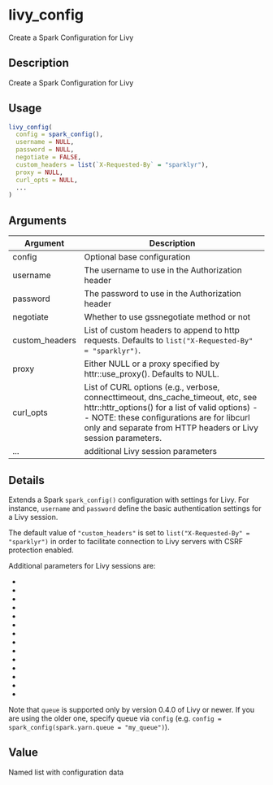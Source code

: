 # livy_config


Create a Spark Configuration for Livy




## Description

Create a Spark Configuration for Livy





## Usage
```r
livy_config(
  config = spark_config(),
  username = NULL,
  password = NULL,
  negotiate = FALSE,
  custom_headers = list(`X-Requested-By` = "sparklyr"),
  proxy = NULL,
  curl_opts = NULL,
  ...
)
```




## Arguments


Argument      |Description
------------- |----------------
config | Optional base configuration
username | The username to use in the Authorization header
password | The password to use in the Authorization header
negotiate | Whether to use gssnegotiate method or not
custom_headers | List of custom headers to append to http requests. Defaults to ``list("X-Requested-By" = "sparklyr")``.
proxy | Either NULL or a proxy specified by httr::use_proxy(). Defaults to NULL.
curl_opts | List of CURL options (e.g., verbose, connecttimeout, dns_cache_timeout, etc, see httr::httr_options() for a list of valid options) -- NOTE: these configurations are for libcurl only and separate from HTTP headers or Livy session parameters.
... | additional Livy session parameters




## Details

Extends a Spark ``spark_config()`` configuration with settings
for Livy. For instance, ``username`` and ``password``
define the basic authentication settings for a Livy session.

The default value of ``"custom_headers"`` is set to ``list("X-Requested-By" = "sparklyr")``
in order to facilitate connection to Livy servers with CSRF protection enabled.

Additional parameters for Livy sessions are:

  
* 
  
* 
  
* 
  
* 
  
* 
  
* 
  
* 
  
* 
  
* 
  
* 
  
* 
  
* 
  
* 
  
* 


Note that ``queue`` is supported only by version 0.4.0 of Livy or newer.
If you are using the older one, specify queue via ``config`` (e.g.
``config = spark_config(spark.yarn.queue = "my_queue")``).





## Value

Named list with configuration data





